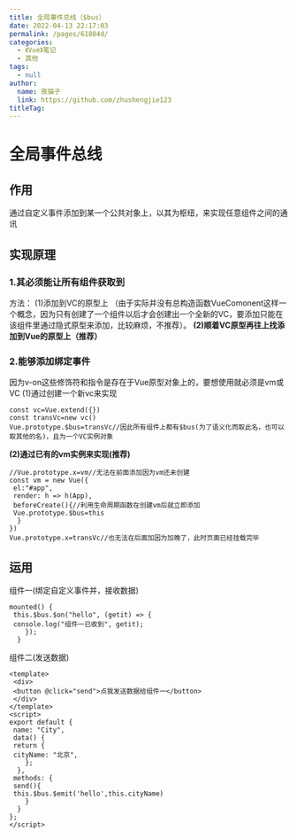 ```yaml
---
title: 全局事件总线（$bus）
date: 2022-04-13 22:17:03
permalink: /pages/61884d/
categories: 
  - 《Vue》笔记
  - 其他
tags: 
  - null
author: 
  name: 夜猫子
  link: https://github.com/zhushengjie123
titleTag: 
---
```

# 全局事件总线

## 作用

通过自定义事件添加到某一个公共对象上，以其为枢纽，来实现任意组件之间的通讯

## 实现原理

### 1.其必须能让所有组件获取到

方法：
(1)添加到VC的原型上
（由于实际并没有总构造函数VueComonent这样一个概念，因为只有创建了一个组件以后才会创建出一个全新的VC，要添加只能在该组件里通过隐式原型来添加，比较麻烦，不推荐）。
**(2)顺着VC原型再往上找添加到Vue的原型上（推荐）**

### 2.能够添加绑定事件

因为v-on这些修饰符和指令是存在于Vue原型对象上的，要想使用就必须是vm或VC
(1)通过创建一个新vc来实现

```
const vc=Vue.extend({})
const transVc=new vc()
Vue.prototype.$bus=transVc//因此所有组件上都有$bus(为了语义化而取此名，也可以取其他的名)，且为一个VC实例对象
```

**(2)通过已有的vm实例来实现(推荐)**

```
//Vue.prototype.x=vm//无法在前面添加因为vm还未创建
const vm = new Vue({
 el:"#app",
 render: h => h(App),
 beforeCreate(){//利用生命周期函数在创建vm后就立即添加
 Vue.prototype.$bus=this
  }
})
Vue.prototype.x=transVc//也无法在后面加因为加晚了，此时页面已经挂载完毕
```

## 运用

组件一(绑定自定义事件并，接收数据)

```
mounted() {
 this.$bus.$on("hello", (getit) => {
 console.log("组件一已收到", getit);
    });
  }
```

组件二(发送数据)

```
<template>
 <div>
 <button @click="send">点我发送数据给组件一</button>
 </div>
</template>
<script>
export default {
 name: "City",
 data() {
 return {
 cityName: "北京",
    };
  },
 methods: {
 send(){
 this.$bus.$emit('hello',this.cityName)
    }
  }
};
</script>
```